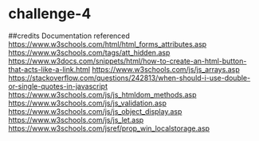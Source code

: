 # challenge-4

##credits
Documentation referenced
https://www.w3schools.com/html/html_forms_attributes.asp
https://www.w3schools.com/tags/att_hidden.asp
https://www.w3docs.com/snippets/html/how-to-create-an-html-button-that-acts-like-a-link.html
https://www.w3schools.com/js/js_arrays.asp
https://stackoverflow.com/questions/242813/when-should-i-use-double-or-single-quotes-in-javascript
https://www.w3schools.com/js/js_htmldom_methods.asp
https://www.w3schools.com/js/js_validation.asp
https://www.w3schools.com/js/js_object_display.asp
https://www.w3schools.com/js/js_let.asp
https://www.w3schools.com/jsref/prop_win_localstorage.asp